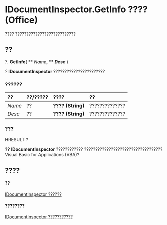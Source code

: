 
# IDocumentInspector.GetInfo ???? (Office)

???? ???????????????????????????


## ??

 _?_. **GetInfo**( ** _Name_**, ** _Desc_** )

 _?_ **IDocumentInspector** ???????????????????????


### ??????



|**??**|**??/?????**|**????**|**??**|
|:-----|:-----|:-----|:-----|
| _Name_|??|**???? (String)**|??????????????|
| _Desc_|??|**???? (String)**|??????????????|

### ???

HRESULT ?


 **??**   **IDocumentInspector** ???????????? ??????????????????????????????????? Visual Basic for Applications (VBA)?


## ????


#### ??


[IDocumentInspector ??????](5787941b-86be-a95c-0e01-5003fc585158.md)
#### ????????


[IDocumentInspector ???????????](http://msdn.microsoft.com/library/61140922-4f7f-3547-ef3d-7b4120c5b34e%28Office.15%29.aspx)